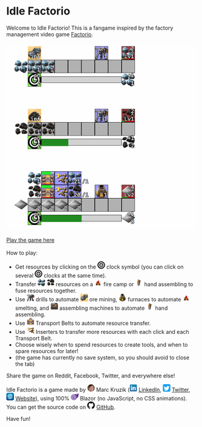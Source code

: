 # Idle Factorio

Welcome to Idle Factorio! This is a fangame inspired by the factory management video game <a href="http://www.factorio.com" target="_blank">Factorio</a>.
<br />
<br />
<img src="readme_pic/animation.gif">
<br />
<br />
<a href="https://idlefactorio.azurewebsites.net">Play the game here</a>
<br />
<br />
How to play:
<ul>
	<li>Get resources by clicking on the <img class="smicon" src="readme_pic/time.png"> clock symbol (you can click on several <img class="smicon" src="readme_pic/time.png"> clocks at the same time).</li>            
	<li>Transfer <img class="smicon" src="readme_pic/iron_ore.png"> <img class="smicon" src="readme_pic/coal_ore.png"> resources on a <img class="smicon" src="readme_pic/fire.png"> fire camp or <img class="smicon" src="readme_pic/hand.png"> hand assembling to fuse resources together.</li>
	<li>Use <img class="smicon" src="readme_pic/burner_drill.png"> drills to automate <img class="smicon" src="readme_pic/iron_ore_mine.png"> ore mining, <img class="smicon" src="readme_pic/furnace_stone.png"> furnaces to automate <img class="smicon" src="readme_pic/fire.png"> smelting, and <img class="smicon" src="readme_pic/assembling_machine_1.png"> assembling machines to automate <img class="smicon" src="readme_pic/hand.png"> hand assembling.</li>
	<li>Use <img class="smicon" src="readme_pic/transport_belt_1.png"> Transport Belts to automate resource transfer.</li>
	<li>Use <img class="smicon" src="readme_pic/inserter_1.png"> Inserters to transfer more resources with each click and each Transport Belt.</li>
	<li>Choose wisely when to spend resources to create tools, and when to spare resources for later!</li>
	<li>(the game has currently no save system, so you should avoid to close the tab)</li>
</ul>
</p>
<p>Share the game on Reddit, Facebook, Twitter, and everywhere else!</p>
<p>
Idle Factorio is a game made by 
<img class="smicon" src="readme_pic/marc_kruzik_2021-round-20px.png"> Marc Kruzik
(<img class="smicon" src="readme_pic/linkedin_logo.png"> <a href="https://www.linkedin.com/in/marckruzik" target="_blank">LinkedIn</a>, 
<img class="smicon" src="readme_pic/twitter_logo.png"> <a href="https://twitter.com/MarcKruzik" target="_blank">Twitter</a>,  
<img class="smicon" src="readme_pic/website_logo.png"> <a href="http://www.marckruzik.fr" target="_blank">Website</a>), 
using 100% <img class="smicon" src="readme_pic/blazor.png"> Blazor (no JavaScript, no CSS animations). 
You can get the source code on <img class="smicon" src="readme_pic/github_logo.png"> <a href="https://github.com/marckruzik/Idle_Factorio" target="_blank">GitHub</a>.
</p>

<p>Have fun!</p>
